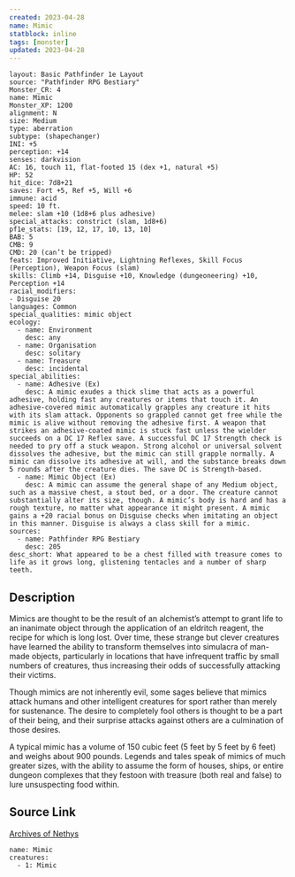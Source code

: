 ```yaml
---
created: 2023-04-28
name: Mimic
statblock: inline
tags: [monster]
updated: 2023-04-28
---
```

```statblock
layout: Basic Pathfinder 1e Layout
source: "Pathfinder RPG Bestiary"
Monster_CR: 4
name: Mimic
Monster_XP: 1200
alignment: N
size: Medium
type: aberration
subtype: (shapechanger)
INI: +5
perception: +14
senses: darkvision
AC: 16, touch 11, flat-footed 15 (dex +1, natural +5)
HP: 52
hit_dice: 7d8+21
saves: Fort +5, Ref +5, Will +6
immune: acid
speed: 10 ft.
melee: slam +10 (1d8+6 plus adhesive)
special_attacks: constrict (slam, 1d8+6)
pf1e_stats: [19, 12, 17, 10, 13, 10]
BAB: 5
CMB: 9
CMD: 20 (can’t be tripped)
feats: Improved Initiative, Lightning Reflexes, Skill Focus (Perception), Weapon Focus (slam)
skills: Climb +14, Disguise +10, Knowledge (dungeoneering) +10, Perception +14
racial_modifiers:
- Disguise 20
languages: Common
special_qualities: mimic object
ecology:
  - name: Environment
    desc: any
  - name: Organisation
    desc: solitary
  - name: Treasure
    desc: incidental
special_abilities:
  - name: Adhesive (Ex)
    desc: A mimic exudes a thick slime that acts as a powerful adhesive, holding fast any creatures or items that touch it. An adhesive-covered mimic automatically grapples any creature it hits with its slam attack. Opponents so grappled cannot get free while the mimic is alive without removing the adhesive first. A weapon that strikes an adhesive-coated mimic is stuck fast unless the wielder succeeds on a DC 17 Reflex save. A successful DC 17 Strength check is needed to pry off a stuck weapon. Strong alcohol or universal solvent dissolves the adhesive, but the mimic can still grapple normally. A mimic can dissolve its adhesive at will, and the substance breaks down 5 rounds after the creature dies. The save DC is Strength-based.
  - name: Mimic Object (Ex)
    desc: A mimic can assume the general shape of any Medium object, such as a massive chest, a stout bed, or a door. The creature cannot substantially alter its size, though. A mimic’s body is hard and has a rough texture, no matter what appearance it might present. A mimic gains a +20 racial bonus on Disguise checks when imitating an object in this manner. Disguise is always a class skill for a mimic.
sources:
  - name: Pathfinder RPG Bestiary
    desc: 205
desc_short: What appeared to be a chest filled with treasure comes to life as it grows long, glistening tentacles and a number of sharp teeth.
```
## Description
Mimics are thought to be the result of an alchemist’s attempt to grant life to an inanimate object through the application of an eldritch reagent, the recipe for which is long lost. Over time, these strange but clever creatures have learned the ability to transform themselves into simulacra of man-made objects, particularly in locations that have infrequent traffic by small numbers of creatures, thus increasing their odds of successfully attacking their victims.

Though mimics are not inherently evil, some sages believe that mimics attack humans and other intelligent creatures for sport rather than merely for sustenance. The desire to completely fool others is thought to be a part of their being, and their surprise attacks against others are a culmination of those desires.

A typical mimic has a volume of 150 cubic feet (5 feet by 5 feet by 6 feet) and weighs about 900 pounds. Legends and tales speak of mimics of much greater sizes, with the ability to assume the form of houses, ships, or entire dungeon complexes that they festoon with treasure (both real and false) to lure unsuspecting food within.
## Source Link
[Archives of Nethys](https://aonprd.com/MonsterDisplay.aspx?ItemName=Mimic)
```encounter-table
name: Mimic
creatures:
  - 1: Mimic
```
